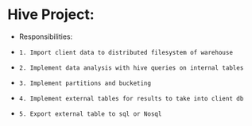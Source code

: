 # Hive Project:

- Responsibilities:
-     1. Import client data to distributed filesystem of warehouse 
-     2. Implement data analysis with hive queries on internal tables
-     3. Implement partitions and bucketing 
-     4. Implement external tables for results to take into client db
-     5. Export external table to sql or Nosql

